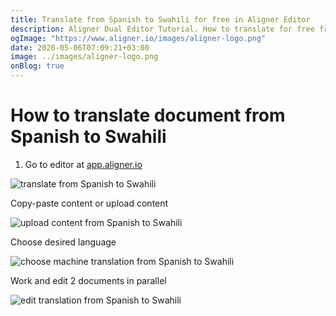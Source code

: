 ```yaml
---
title: Translate from Spanish to Swahili for free in Aligner Editor
description: Aligner Dual Editor Tutorial. How to translate for free from Spanish to Swahili. Aligner is multilingual document management platform. 
ogImage: "https://www.aligner.io/images/aligner-logo.png"
date: 2020-05-06T07:09:21+03:00
image: ../images/aligner-logo.png
onBlog: true
---
```


# How to translate document from Spanish to Swahili

1. Go to editor at [app.aligner.io](https://app.aligner.io "Aligner App web page")

![translate from Spanish to Swahili](../aligner-blank-editor.png "translate from Spanish to Swahili")

Copy-paste content or upload content

![upload content from Spanish to Swahili](../aligner-uploaded-document.png "upload content from Spanish to Swahili")

Choose desired language

![choose machine translation from Spanish to Swahili](../aligner-language-dropdown.png "choose machine translation from Spanish to Swahili")

Work and edit 2 documents in parallel

![edit translation from Spanish to Swahili](../aligner-double-sitded-editor.png "edit translation from Spanish to Swahili")

